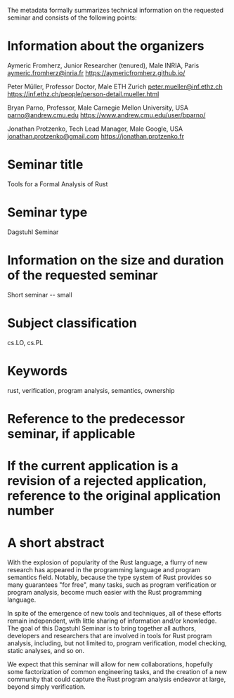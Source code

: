 The metadata formally summarizes technical information on the requested seminar and consists of the following points:

# Information about the organizers

Aymeric Fromherz, Junior Researcher (tenured), Male
INRIA, Paris
aymeric.fromherz@inria.fr
https://aymericfromherz.github.io/
 
Peter Müller, Professor Doctor, Male
ETH Zurich
peter.mueller@inf.ethz.ch
https://inf.ethz.ch/people/person-detail.mueller.html

Bryan Parno, Professor, Male
Carnegie Mellon University, USA
parno@andrew.cmu.edu
https://www.andrew.cmu.edu/user/bparno/

Jonathan Protzenko, Tech Lead Manager, Male
Google, USA
jonathan.protzenko@gmail.com
https://jonathan.protzenko.fr

# Seminar title

Tools for a Formal Analysis of Rust

# Seminar type

Dagstuhl Seminar

# Information on the size and duration of the requested seminar

Short seminar -- small

# Subject classification

cs.LO, cs.PL

# Keywords

rust, verification, program analysis, semantics, ownership

# Reference to the predecessor seminar, if applicable

# If the current application is a revision of a rejected application, reference to the original application number

# A short abstract

With the explosion of popularity of the Rust language, a flurry of new research
has appeared in the programming language and program semantics field. Notably,
because the type system of Rust provides so many guarantees "for free", many
tasks, such as program verification or program analysis, become much easier with
the Rust programming language.

In spite of the emergence of new tools and techniques, all of these efforts
remain independent, with little sharing of information and/or knowledge. The
goal of this Dagstuhl Seminar is to bring together all authors, developers and
researchers that are involved in tools for Rust program analysis, including, but
not limited to, program verification, model checking, static analyses, and so
on.

We expect that this seminar will allow for new collaborations, hopefully some
factorization of common engineering tasks, and the creation of a new community
that could capture the Rust program analysis endeavor at large, beyond simply
verification.
